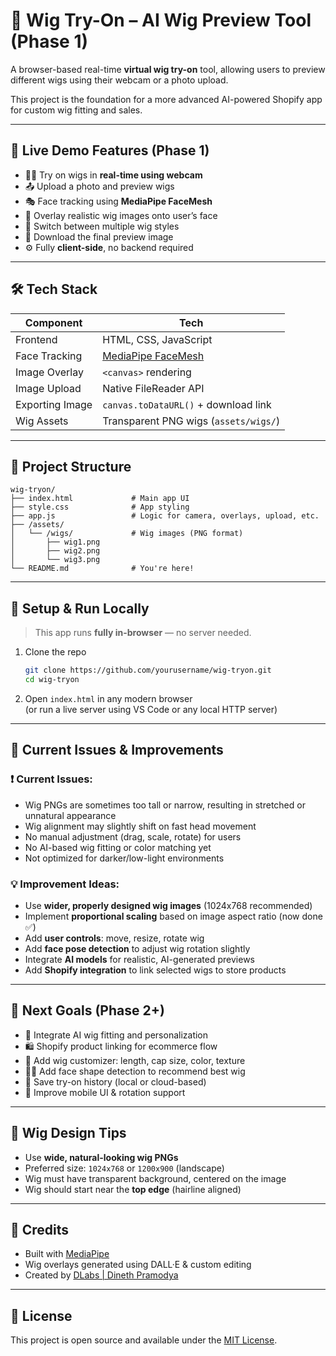 # 💇 Wig Try-On – AI Wig Preview Tool (Phase 1)

A browser-based real-time **virtual wig try-on** tool, allowing users to preview different wigs using their webcam or a photo upload.

This project is the foundation for a more advanced AI-powered Shopify app for custom wig fitting and sales.

---

## 🧪 Live Demo Features (Phase 1)

- 🧍‍♀️ Try on wigs in **real-time using webcam**
- 📤 Upload a photo and preview wigs
- 🎭 Face tracking using **MediaPipe FaceMesh**
- 💇 Overlay realistic wig images onto user’s face
- 🎨 Switch between multiple wig styles
- 📸 Download the final preview image
- ⚙️ Fully **client-side**, no backend required

---

## 🛠️ Tech Stack

| Component        | Tech                                                                                     |
|------------------|------------------------------------------------------------------------------------------|
| Frontend         | HTML, CSS, JavaScript                                                                    |
| Face Tracking    | [MediaPipe FaceMesh](https://developers.google.com/mediapipe/solutions/vision/face_mesh) |
| Image Overlay    | `<canvas>` rendering                                                                     |
| Image Upload     | Native FileReader API                                                                    |
| Exporting Image  | `canvas.toDataURL()` + download link                                                     |
| Wig Assets       | Transparent PNG wigs (`assets/wigs/`)                                                    |

---

## 📂 Project Structure

```
wig-tryon/
├── index.html             # Main app UI
├── style.css              # App styling
├── app.js                 # Logic for camera, overlays, upload, etc.
├── /assets/
│   └── /wigs/             # Wig images (PNG format)
│       ├── wig1.png
│       ├── wig2.png
│       └── wig3.png
└── README.md              # You're here!
```

---

## 🚀 Setup & Run Locally

> This app runs **fully in-browser** — no server needed.

1. Clone the repo  
   ```bash
   git clone https://github.com/yourusername/wig-tryon.git
   cd wig-tryon
   ```

2. Open `index.html` in any modern browser  
   (or run a live server using VS Code or any local HTTP server)

---

## 🔧 Current Issues & Improvements

### ❗ Current Issues:
- Wig PNGs are sometimes too tall or narrow, resulting in stretched or unnatural appearance
- Wig alignment may slightly shift on fast head movement
- No manual adjustment (drag, scale, rotate) for users
- No AI-based wig fitting or color matching yet
- Not optimized for darker/low-light environments

### 💡 Improvement Ideas:
- Use **wider, properly designed wig images** (1024x768 recommended)
- Implement **proportional scaling** based on image aspect ratio (now done ✅)
- Add **user controls**: move, resize, rotate wig
- Add **face pose detection** to adjust wig rotation slightly
- Integrate **AI models** for realistic, AI-generated previews
- Add **Shopify integration** to link selected wigs to store products

---

## 🎯 Next Goals (Phase 2+)

- 🧠 Integrate AI wig fitting and personalization
- 🛍️ Shopify product linking for ecommerce flow
- 🎨 Add wig customizer: length, cap size, color, texture
- 🧑‍🎨 Add face shape detection to recommend best wig
- 💾 Save try-on history (local or cloud-based)
- 📱 Improve mobile UI & rotation support

---

## 📸 Wig Design Tips

- Use **wide, natural-looking wig PNGs**
- Preferred size: `1024x768` or `1200x900` (landscape)
- Wig must have transparent background, centered on the image
- Wig should start near the **top edge** (hairline aligned)

---

## 🙌 Credits

- Built with [MediaPipe](https://developers.google.com/mediapipe/)
- Wig overlays generated using DALL·E & custom editing
- Created by [DLabs | Dineth Pramodya](https://dineth.lk)

---

## 📄 License

This project is open source and available under the [MIT License](https://opensource.org/licenses/MIT).
